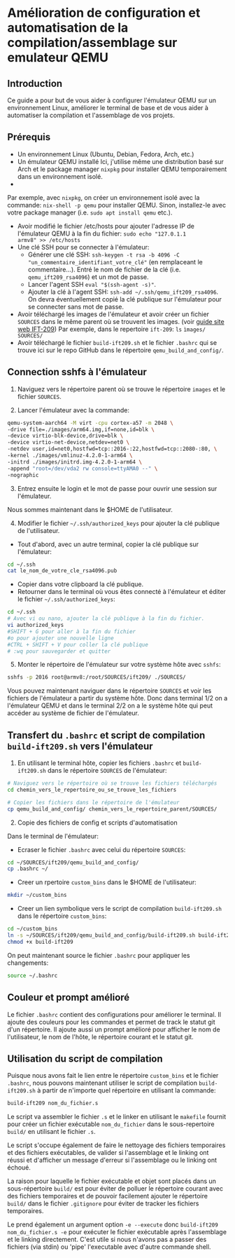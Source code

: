 # Amélioration de configuration et automatisation de la compilation/assemblage sur emulateur QEMU

## Introduction
Ce guide a pour but de vous aider à configurer l'émulateur QEMU sur un environnement Linux, améliorer le terminal de base et de vous aider à automatiser la compilation et l'assemblage de vos projets.

## Prérequis
- Un environnement Linux (Ubuntu, Debian, Fedora, Arch, etc.)
- Un émulateur QEMU installé
Ici, j'utilise même une distribution basé sur Arch et le package manager `nixpkg` pour installer QEMU temporairement dans un environnement isolé.
- 

Par exemple, avec `nixpkg`, on créer un environnement isolé avec la commande: 
`nix-shell -p qemu` 
pour installer QEMU. Sinon, installez-le avec votre package manager (i.e. `sudo apt install qemu` etc.).
- Avoir modifié le fichier /etc/hosts pour ajouter l'adresse IP de l'émulateur QEMU à la fin du fichier:
`sudo echo "127.0.1.1        armv8" >> /etc/hosts`
- Une clé SSH pour se connecter à l'émulateur:
    - Générer une clé SSH: 
    `ssh-keygen -t rsa -b 4096 -C "un_commentaire_identifiant_votre_clé"` (en remplaceant le commentaire...). 
    Entré le nom de fichier de la clé (i.e. `qemu_ift209_rsa4096`) et un mot de passe.
    - Lancer l'agent SSH `eval "$(ssh-agent -s)"`.
    - Ajouter la clé à l'agent SSH: `ssh-add ~/.ssh/qemu_ift209_rsa4096`.
On devra éventuellement copié la clé publique sur l'émulateur pour se connecter sans mot de passe.
- Avoir téléchargé les images de l'émulateur et avoir créer un fichier `SOURCES` dans le même parent où se trouvent les images. (voir [guide site web IFT-209](https://mblondin.espaceweb.usherbrooke.ca/cours/ift209_h24/armv8/acces_vm.pdf)) 
Par exemple, dans le repertoire `ift-209`:
`ls`
`ìmages/ SOURCES/`
- Avoir téléchargé le fichier `build-ift209.sh` et le fichier `.bashrc` qui se trouve ici sur le repo GitHub dans le répertoire `qemu_build_and_config/`.

## Connection sshfs à l'émulateur
1. Naviguez vers le répertoire parent où se trouve le répertoire `images` et le fichier `SOURCES`.

2. Lancer l'émulateur avec la commande:
```bash
qemu-system-aarch64 -M virt -cpu cortex-a57 -m 2048 \
-drive file=./images/arm64.img,if=none,id=blk \
-device virtio-blk-device,drive=blk \
-device virtio-net-device,netdev=net0 \
-netdev user,id=net0,hostfwd=tcp::2016-:22,hostfwd=tcp::2080-:80, \
-kernel ./images/vmlinuz-4.2.0-1-arm64 \
-initrd ./images/initrd.img-4.2.0-1-arm64 \
-append "root=/dev/vda2 rw console=ttyAMA0 --" \
-nographic
```
3. Entrez ensuite le login et le mot de passe pour ouvrir une session sur l'émulateur.

Nous sommes maintenant dans le $HOME de l'utilisateur.

4. Modifier le fichier `~/.ssh/authorized_keys` pour ajouter la clé publique de l'utilisateur. 

- Tout d'abord, avec un autre terminal, copier la clé publique sur l'émulateur:
```bash
cd ~/.ssh
cat le_nom_de_votre_cle_rsa4096.pub
```
- Copier dans votre clipboard la clé publique.
- Retourner dans le terminal où vous êtes connecté à l'émulateur et éditer le fichier `~/.ssh/authorized_keys`:
```bash
cd ~/.ssh
# Avec vi ou nano, ajouter la clé publique à la fin du fichier.
vi authorized_keys
#SHIFT + G pour aller à la fin du fichier
#o pour ajouter une nouvelle ligne
#CTRL + SHIFT + V pour coller la clé publique
# :wq pour sauvegarder et quitter
```

5. Monter le répertoire de l'émulateur sur votre système hôte avec `sshfs`:
```bash
sshfs -p 2016 root@armv8:/root/SOURCES/ift209/ ./SOURCES/
```
Vous pouvez maintenant naviguer dans le répertoire `SOURCES` et voir les fichiers de l'émulateur a partir du système hôte. Donc dans terminal 1/2 on a l'émulateur QEMU et dans le terminal 2/2 on a le système hôte qui peut accéder au système de fichier de l'émulateur.

## Transfert du `.bashrc` et script de compilation `build-ift209.sh` vers l'émulateur
1. En utilisant le terminal hôte, copier les fichiers `.bashrc` et `build-ift209.sh` dans le répertoire `SOURCES` de l'émulateur:
```bash
# Naviguez vers le répertoire où se trouve les fichiers téléchargés
cd chemin_vers_le_repertoire_ou_se_trouve_les_fichiers

# Copier les fichiers dans le répertoire de l'émulateur
cp qemu_build_and_config/ chemin_vers_le_repertoire_parent/SOURCES/
```

2. Copie des fichiers de config et scripts d'automatisation

Dans le terminal de l'émulateur:

- Ecraser le fichier `.bashrc` avec celui du répertoire `SOURCES`:
```bash
cd ~/SOURCES/ift209/qemu_build_and_config/
cp .bashrc ~/
```
- Creer un rpertoire `custom_bins` dans le $HOME de l'utilisateur:
```bash
mkdir ~/custom_bins
```
- Creer un lien symbolique vers le script de compilation `build-ift209.sh` dans le répertoire `custom_bins`:
```bash
cd ~/custom_bins
ln -s ~/SOURCES/ift209/qemu_build_and_config/build-ift209.sh build-ift209
chmod +x build-ift209
```
On peut maintenant source le fichier `.bashrc` pour appliquer les changements:
```bash
source ~/.bashrc
```
## Couleur et prompt amélioré
Le fichier `.bashrc` contient des configurations pour améliorer le terminal. Il ajoute des couleurs pour les commandes et permet de track le statut git d'un répertoire. Il ajoute aussi un prompt amélioré pour afficher le nom de l'utilisateur, le nom de l'hôte, le répertoire courant et le statut git.


## Utilisation du script de compilation
Puisque nous avons fait le lien entre le répertoire `custom_bins` et le fichier `.bashrc`, nous pouvons maintenant utiliser le script de compilation `build-ift209.sh` à partir de n'importe quel répertoire en utilisant la commande:
```bash
build-ift209 nom_du_fichier.s
```
Le script va assembler le fichier `.s` et le linker en utilisant le `makefile` fournit pour créer un fichier exécutable `nom_du_fichier` dans le sous-repertoire `build/` en utilisant le fichier `.s`.

Le script s'occupe également de faire le nettoyage des fichiers temporaires et des fichiers exécutables, de valider si l'assemblage et le linking ont réussi et d'afficher un message d'erreur si l'assemblage ou le linking ont échoué.

La raison pour laquelle le fichier exécutable et objet sont placés dans un sous-répertoire `build/` est pour éviter de polluer le répertoire courant avec des fichiers temporaires et de pouvoir facilement ajouter le répertoire `build/` dans le fichier `.gitignore` pour éviter de tracker les fichiers temporaires.

Le prend également un argument option `-e --execute` donc `build-ift209 nom_du_fichier.s -e` pour exécuter le fichier exécutable après l'assemblage et le linking directement. C'est utile si nous n'avons pas a passer des fichiers (via stdin) ou 'pipe' l'executable avec d'autre commande shell.